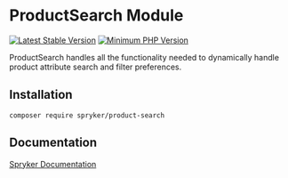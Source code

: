 # ProductSearch Module
[![Latest Stable Version](https://poser.pugx.org/spryker/product-search/v/stable.svg)](https://packagist.org/packages/spryker/product-search)
[![Minimum PHP Version](https://img.shields.io/badge/php-%3E%3D%208.1-8892BF.svg)](https://php.net/)

ProductSearch handles all the functionality needed to dynamically handle product attribute search and filter preferences.

## Installation

```
composer require spryker/product-search
```

## Documentation

[Spryker Documentation](https://docs.spryker.com)
